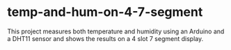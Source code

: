 # temp-and-hum-on-4-7-segment
This project measures both temperature and humidity using an Arduino and a DHT11 sensor and shows the results on a 4 slot 7 segment display.

